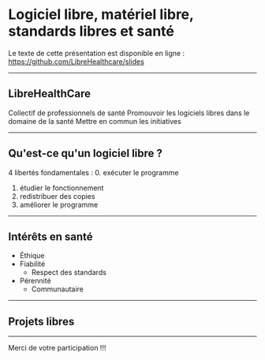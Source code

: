 # Logiciel libre, matériel libre, standards libres et santé
Le texte de cette présentation est disponible en ligne : https://github.com/LibreHealthcare/slides

---
## LibreHealthCare

Collectif de professionnels de santé
Promouvoir les logiciels libres dans le domaine de la santé
Mettre en commun les initiatives

---
## Qu'est-ce qu'un logiciel libre ?

4 libertés fondamentales :
0. exécuter le programme
1. étudier le fonctionnement
2. redistribuer des copies
3. améliorer le programme

---
## Intérêts en santé

* Éthique
* Fiabilité
  * Respect des standards
* Pérennité
  * Communautaire

---
## Projets libres

---
Merci de votre participation !!!
